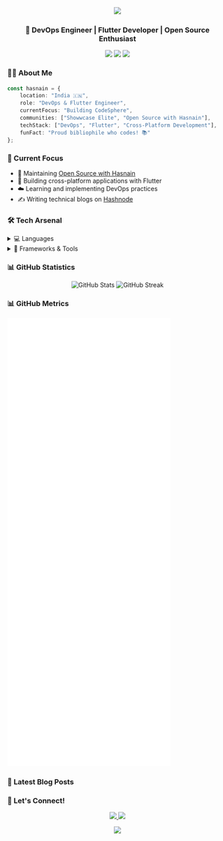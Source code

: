 <div align="center">
  <img src="https://capsule-render.vercel.app/api?type=waving&color=gradient&height=200&section=header&text=Hasnain%20Makada&fontSize=80&animation=fadeIn" />
</div>

<h3 align="center">🚀 DevOps Engineer | Flutter Developer | Open Source Enthusiast</h3>

<p align="center">
  <a href="https://hasnainm.hashnode.dev"><img src="https://img.shields.io/badge/Hashnode-Blog-blue?style=for-the-badge&logo=hashnode"/></a>
  <a href="https://linkedin.com/in/hasnain-makada-5b47271aa"><img src="https://img.shields.io/badge/LinkedIn-Profile-blue?style=for-the-badge&logo=linkedin"/></a>
  <a href="https://twitter.com/Hasnain_Makada"><img src="https://img.shields.io/badge/Twitter-Follow-blue?style=for-the-badge&logo=twitter"/></a>
</p>

### 👨‍💻 About Me

```typescript
const hasnain = {
    location: "India 🇮🇳",
    role: "DevOps & Flutter Engineer",
    currentFocus: "Building CodeSphere",
    communities: ["Showwcase Elite", "Open Source with Hasnain"],
    techStack: ["DevOps", "Flutter", "Cross-Platform Development"],
    funFact: "Proud bibliophile who codes! 📚"
};
```

### 🎯 Current Focus

- 🚀 Maintaining [Open Source with Hasnain](https://github.com/hasnainmakada-99/Open-Source-With-Hasnain)
- 📱 Building cross-platform applications with Flutter
- ☁️ Learning and implementing DevOps practices
- ✍️ Writing technical blogs on [Hashnode](https://hasnainm.hashnode.dev)

### 🛠️ Tech Arsenal

<details>
<summary>💻 Languages</summary>
<br>
<p>
  <img src="https://img.shields.io/badge/Dart-0175C2?style=for-the-badge&logo=dart&logoColor=white"/>
  <img src="https://img.shields.io/badge/Python-3776AB?style=for-the-badge&logo=python&logoColor=white"/>
  <img src="https://img.shields.io/badge/Go-00ADD8?style=for-the-badge&logo=go&logoColor=white"/>
  <img src="https://img.shields.io/badge/JavaScript-F7DF1E?style=for-the-badge&logo=javascript&logoColor=black"/>
  <img src="https://img.shields.io/badge/Java-ED8B00?style=for-the-badge&logo=java&logoColor=white"/>
</p>
</details>

<details>
<summary>🚀 Frameworks & Tools</summary>
<br>
<p>
  <img src="https://img.shields.io/badge/Flutter-02569B?style=for-the-badge&logo=flutter&logoColor=white"/>
  <img src="https://img.shields.io/badge/Docker-2496ED?style=for-the-badge&logo=docker&logoColor=white"/>
  <img src="https://img.shields.io/badge/Kubernetes-326CE5?style=for-the-badge&logo=kubernetes&logoColor=white"/>
  <img src="https://img.shields.io/badge/Jenkins-D24939?style=for-the-badge&logo=jenkins&logoColor=white"/>
  <img src="https://img.shields.io/badge/Azure-0089D6?style=for-the-badge&logo=microsoft-azure&logoColor=white"/>
</p>
</details>

### 📊 GitHub Statistics

<div align="center">
  <img src="https://github-readme-stats.vercel.app/api?username=hasnainmakada-99&show_icons=true&theme=radical" alt="GitHub Stats" />
  <img src="https://github-readme-streak-stats.herokuapp.com/?user=hasnainmakada-99&theme=radical" alt="GitHub Streak" />
</div>

### 📊 GitHub Metrics

![Metrics](/github-metrics.svg)

### 📝 Latest Blog Posts

<!-- BLOG-POST-LIST:START -->
<!-- This section will be automatically updated by the workflow -->
<!-- BLOG-POST-LIST:END -->

### 🤝 Let's Connect!

<p align="center">
  <a href="mailto:hasnainmakada@gmail.com">
    <img src="https://img.shields.io/badge/Email-D14836?style=for-the-badge&logo=gmail&logoColor=white"/>
  </a>
  <a href="https://x.com/Hasnain_Makada">
    <img src="https://img.shields.io/badge/X_(Twitter)-%23000000.svg?style=for-the-badge&logo=X&logoColor=white"/>
  </a>
</p>

<div align="center">
  <img src="https://capsule-render.vercel.app/api?type=waving&color=gradient&height=100&section=footer" />
</div>